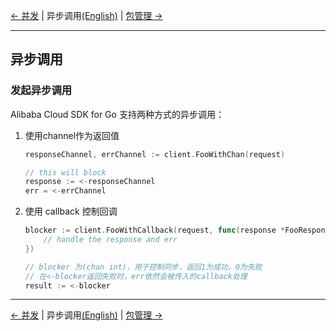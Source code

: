 [← 并发](8-Concurrent-CN.md) | 异步调用[(English)](9-Asynchronous-EN.md) | [包管理 →](10-Package-Management-CN.md)
***
## 异步调用

### 发起异步调用
Alibaba Cloud SDK for Go 支持两种方式的异步调用：

1. 使用channel作为返回值
    ```go
    responseChannel, errChannel := client.FooWithChan(request)

    // this will block
    response := <-responseChannel
    err = <-errChannel
    ```

2. 使用 callback 控制回调

    ```go
    blocker := client.FooWithCallback(request, func(response *FooResponse, err error) {
        // handle the response and err
    })

    // blocker 为(chan int)，用于控制同步，返回1为成功，0为失败
    // 在<-blocker返回失败时，err依然会被传入的callback处理
    result := <-blocker
    ```

***
[← 并发](8-Concurrent-CN.md) | 异步调用[(English)](9-Asynchronous-EN.md) | [包管理 →](10-Package-Management-CN.md)